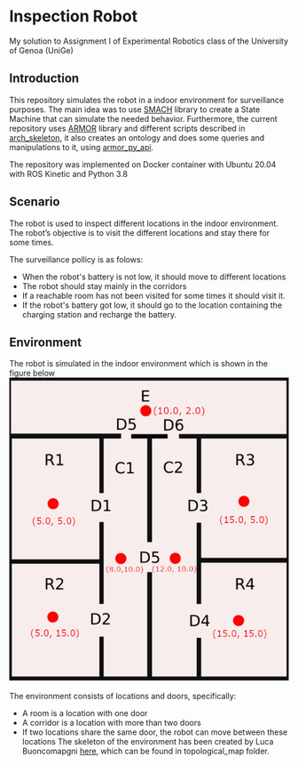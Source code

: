 # Inspection Robot 
My solution to Assignment I of Experimental Robotics class of the University of Genoa (UniGe)
## Introduction
This repository simulates the robot in a indoor environment for surveillance purposes. The main idea was to use [SMACH](http://wiki.ros.org/smach) library to create a State Machine that can simulate the needed behavior. Furthermore, the current repository uses [ARMOR](https://github.com/EmaroLab/armor) library and different scripts described in [arch_skeleton](https://github.com/buoncubi/arch_skeleton), it also creates an ontology and does some queries and manipulations to it, using [armor_py_api](https://github.com/EmaroLab/armor_py_api). 

The repository was implemented on Docker container with Ubuntu 20.04 with ROS Kinetic and Python 3.8
## Scenario
The robot is used to inspect different locations in the indoor environment. The robot’s objective is to visit the different locations and stay there for some times.

The surveillance pollicy is as folows:
 - When the robot's battery is not low, it should move to different locations 
 - The robot should stay mainly in the corridors
 - If a reachable room has not been visited for some times it should visit it.
 - If the robot's battery got low, it should go to the location containing the charging station and recharge the battery.

## Environment
The robot is simulated in the indoor environment which is shown in the figure below 
![env](https://github.com/fenixkz/warden_robot/blob/main/figures/exprorob.png)

The environment consists of locations and doors, specifically:
 - A room is a location with one door
 - A corridor is a location with more than two doors
 - If two locations share the same door, the robot can move between these locations
The skeleton of the environment has been created by Luca Buoncomapgni [here](https://github.com/buoncubi/topological_map), which can be found in topological_map folder.  

